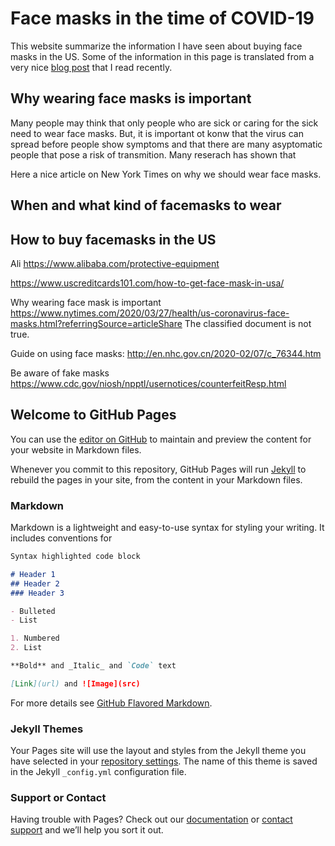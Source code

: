 # Face masks in the time of COVID-19

This website summarize the information I have seen about buying face masks in the US. Some of the information in this page is translated from a very nice [blog post](https://www.uscreditcards101.com/how-to-get-face-mask-in-usa/) that I read recently.

## Why wearing face masks is important
Many people may think that only people who are sick or caring for the sick need to wear face masks. But, it is important ot konw that the virus can spread before people show symptoms and that there are many asyptomatic people that pose a risk of transmition. Many reserach has shown that 

Here a nice article on New York Times on why we should wear face masks.

## When and what kind of facemasks to wear

## How to buy facemasks in the US

Ali
https://www.alibaba.com/protective-equipment

https://www.uscreditcards101.com/how-to-get-face-mask-in-usa/

Why wearing face mask is important
https://www.nytimes.com/2020/03/27/health/us-coronavirus-face-masks.html?referringSource=articleShare
The classified document is not true.

Guide on using face masks:
http://en.nhc.gov.cn/2020-02/07/c_76344.htm

Be aware of fake masks
https://www.cdc.gov/niosh/npptl/usernotices/counterfeitResp.html


## Welcome to GitHub Pages

You can use the [editor on GitHub](https://github.com/Rxie9596/facemask/edit/master/README.md) to maintain and preview the content for your website in Markdown files.

Whenever you commit to this repository, GitHub Pages will run [Jekyll](https://jekyllrb.com/) to rebuild the pages in your site, from the content in your Markdown files.

### Markdown

Markdown is a lightweight and easy-to-use syntax for styling your writing. It includes conventions for

```markdown
Syntax highlighted code block

# Header 1
## Header 2
### Header 3

- Bulleted
- List

1. Numbered
2. List

**Bold** and _Italic_ and `Code` text

[Link](url) and ![Image](src)
```

For more details see [GitHub Flavored Markdown](https://guides.github.com/features/mastering-markdown/).

### Jekyll Themes

Your Pages site will use the layout and styles from the Jekyll theme you have selected in your [repository settings](https://github.com/Rxie9596/facemask/settings). The name of this theme is saved in the Jekyll `_config.yml` configuration file.

### Support or Contact

Having trouble with Pages? Check out our [documentation](https://help.github.com/categories/github-pages-basics/) or [contact support](https://github.com/contact) and we’ll help you sort it out.
